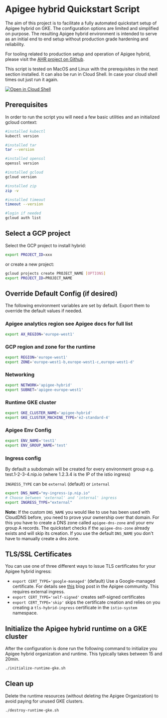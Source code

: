 # Apigee hybrid Quickstart Script

The aim of this project is to facilitate a fully automated quickstart setup of
Apigee hybrid on GKE. The configuration options are limited and simplified on
purpose. The resulting Apigee hybrid environment is intended to serve as an
initial end to end setup without production grade hardening and reliability.

For tooling related to production setup and operation of Apigee hybrid, please
visit the [AHR project on Github](https://github.com/apigee/ahr).

This script is tested on MacOS and Linux with the prerequisites in the next
section installed. It can also be run in Cloud Shell. In case your cloud shell
times out just run it again.

[![Open in Cloud Shell](https://gstatic.com/cloudssh/images/open-btn.svg)](https://ssh.cloud.google.com/cloudshell/editor?cloudshell_git_repo=https://github.com/apigee/devrel&cloudshell_workspace=tools/hybrid-quickstart&cloudshell_tutorial=README.md)

## Prerequisites

In order to run the script you will need a few basic utilities and an
initialized gcloud context:

```bash
#installed kubectl
kubectl version

#installed tar
tar --version

#installed openssl
openssl version

#installed gcloud
gcloud version

#installed zip
zip -v

#installed timeout
timeout --version

#login if needed
gcloud auth list
```

## Select a GCP project

Select the GCP project to install hybrid:

```sh
export PROJECT_ID=xxx
```

or create a new project:

```sh
gcloud projects create PROJECT_NAME [OPTIONS]
export PROJECT_ID=PROJECT_NAME
```

## Override Default Config (if desired)

The following environment variables are set by default.
Export them to override the default values if needed.

### Apigee analytics region see Apigee docs for full list

```sh
export AX_REGION='europe-west1'
```

### GCP region and zone for the runtime

```sh
export REGION='europe-west1'
export ZONE='europe-west1-b,europe-west1-c,europe-west1-d'
```

### Networking

```sh
export NETWORK='apigee-hybrid'
export SUBNET='apigee-europe-west1'
```

### Runtime GKE cluster

```sh
export GKE_CLUSTER_NAME='apigee-hybrid'
export GKE_CLUSTER_MACHINE_TYPE='e2-standard-4'
```

### Apigee Env Config

```sh
export ENV_NAME='test1'
export ENV_GROUP_NAME='test'
```

### Ingress config

By default a subdomain will be created for every environment group
e.g. test.1-2-3-4.nip.io (where 1.2.3.4 is the IP of the istio ingress)

`INGRESS_TYPE` can be `external` (default) or `internal`

```sh
export DNS_NAME="my-ingress-ip.nip.io"
# Choose between 'external' and 'internal' ingress
export INGRESS_TYPE="external"
```

**Note:** If the custom `DNS_NAME` you would like to use has been used with
CloudDNS before, you need to prove your ownership over that domain. For this
you have to create a DNS zone called `apigee-dns-zone` and your env group A
records. The quickstart checks if the `apigee-dns-zone` already exists and will
skip its creation.
If you use the default `DNS_NAME` you don't have to manually create a dns zone.

## TLS/SSL Certificates

You can use one of three different ways to issue TLS certificates for your
Apigee hybrid ingress:

- `export CERT_TYPE='google-managed'` (default) Use a Google-managed certificate.
  For details see [this](https://www.googlecloudcommunity.com/gc/Cloud-Product-Articles/Apigee-hybrid-ingress-Three-different-options-to-expose-your/ta-p/79149)
  blog post in the Apigee community. This requires external ingress.
- `export CERT_TYPE='self-signed'` creates self-signed certificates
- `export CERT_TYPE='skip'` skips the certificate creation and relies on you
  creating a `tls-hybrid-ingress` certificate in the `istio-system` namespace.

## Initialize the Apigee hybrid runtime on a GKE cluster

After the configuration is done run the following command to initialize you
Apigee hybrid organization and runtime. This typically takes between 15 and
20min.

```sh
./initialize-runtime-gke.sh
```

## Clean up

Delete the runtime resources (without deleting the Apigee Organization) to avoid
paying for unused GKE clusters.

```sh
./destroy-runtime-gke.sh
```
